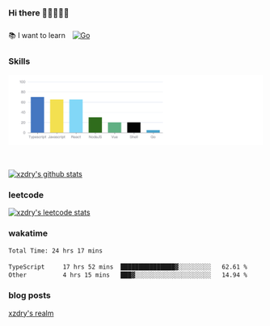 ### Hi there 👋👋👋👋👋

 :books: I want to learn <a href="https://go.dev/" target="_blank"><img style="margin: 10px" src="https://profilinator.rishav.dev/skills-assets/go-original.svg" alt="Go" height="50" /></a>  

### Skills
![](img/2022-09-05-22-04-20.png)

<br />

[![xzdry's github stats](https://github-readme-stats.vercel.app/api?username=xzdry&count_private=true&show_icons=true&theme=vue)](https://github.com/xzdry)

### leetcode
[![xzdry's leetcode stats](https://leetcard.jacoblin.cool/xzdry-2?theme=light&font=Anek%20Kannada&site=cn)](https://leetcode.cn/u/xzdry-2/)

### wakatime
<!--START_SECTION:waka-->

```text
Total Time: 24 hrs 17 mins

TypeScript     17 hrs 52 mins  ███████████████▓░░░░░░░░░   62.61 %
Other          4 hrs 15 mins   ███▓░░░░░░░░░░░░░░░░░░░░░   14.94 %
```

<!--END_SECTION:waka-->

### blog posts
[xzdry's realm](https://www.justdry.net/)
